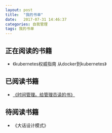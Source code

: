 ```yaml
---
layout: post
title:  "我的书单"
date:   2017-07-31 14:46:37
categories: 自我管理
tags: 我的书单
---
```

## 正在阅读的书籍
* 《kubernetes权威指南 从docker到kubernetes》


## 已阅读书籍
* [《时间管理。给管理员读的书》](http://blog.s100.pw/%E8%87%AA%E6%88%91%E7%AE%A1%E7%90%86/2017/07/31/saveYourTime.html)
## 待阅读书籍
* 《大话设计模式》

